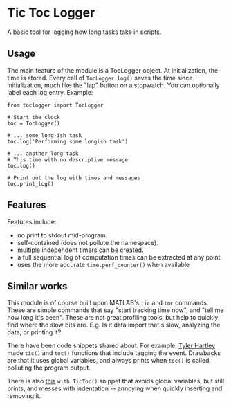 Tic Toc Logger
==============

A basic tool for logging how long tasks take in scripts.

Usage
-----

The main feature of the module is a TocLogger object. At initialization, the time is stored. Every call of `TocLogger.log()` saves the time since initialization, much like the "lap" button on a stopwatch. You can optionally label each log entry. Example:

```
from toclogger import TocLogger

# Start the clock
toc = TocLogger()

# ... some long-ish task
toc.log('Performing some longish task')

# ... another long task
# This time with no descriptive message
toc.log()

# Print out the log with times and messages
toc.print_log()
```

Features
--------

Features include:
- no print to stdout mid-program.
- self-contained (does not pollute the namespace).
- multiple independent timers can be created.
- a full sequential log of computation times can be extracted at any point.
- uses the more accurate `time.perf_counter()` when available

Similar works
-------------

This module is of course built upon MATLAB's `tic` and `toc` commands. These are simple commands that say "start tracking time now", and "tell me how long it's been". These are not great profiling tools, but help to quickly find where the slow bits are. E.g. Is it data import that's slow, analyzing the data, or printing it?

There have been code snippets shared about. For example, [Tyler Hartley](https://gist.github.com/tylerhartley/5174230) made `tic()` and `toc()` functions that include tagging the event. Drawbacks are that it uses global variables, and always prints when `toc()` is called, polluting the program output.

There is also [this](https://bfroehle.com/2011/07/18/simple-timer/) `with TicToc()` snippet that avoids global variables, but still prints, and messes with indentation -- annoying when quickly inserting and removing it.
